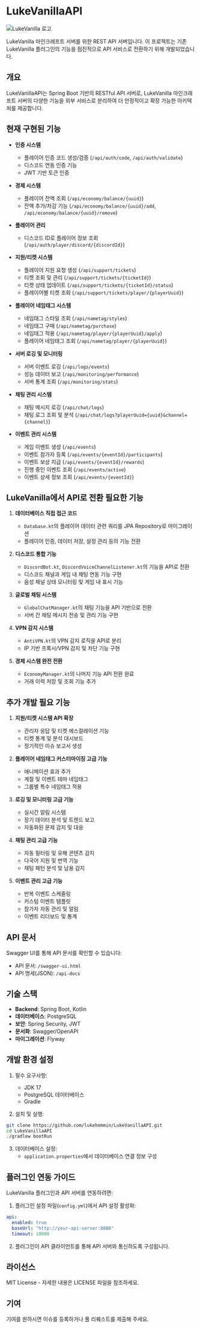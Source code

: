 # LukeVanillaAPI

![LukeVanilla 로고](https://cdn.discordapp.com/attachments/1266886234907611159/1308189328970743858/29b804970c9d735c.png?ex=6775ba41&is=677468c1&hm=29b0d34074ec1cacbd59ff78b83458d5620c11b9f63dcb5403ed0360002da674&)

LukeVanilla 마인크래프트 서버를 위한 REST API 서버입니다. 이 프로젝트는 기존 LukeVanilla 플러그인의 기능을 점진적으로 API 서비스로 전환하기 위해 개발되었습니다.

## 개요

LukeVanillaAPI는 Spring Boot 기반의 RESTful API 서버로, LukeVanilla 마인크래프트 서버의 다양한 기능을 외부 서비스로 분리하여 더 안정적이고 확장 가능한 아키텍처를 제공합니다.

## 현재 구현된 기능

- **인증 시스템**
  - 플레이어 인증 코드 생성/검증 (`/api/auth/code`, `/api/auth/validate`)
  - 디스코드 연동 인증 기능
  - JWT 기반 토큰 인증

- **경제 시스템**
  - 플레이어 잔액 조회 (`/api/economy/balance/{uuid}`)
  - 잔액 추가/차감 기능 (`/api/economy/balance/{uuid}/add`, `/api/economy/balance/{uuid}/remove`)

- **플레이어 관리**
  - 디스코드 ID로 플레이어 정보 조회 (`/api/auth/player/discord/{discordId}`)

- **지원/티켓 시스템**
  - 플레이어 지원 요청 생성 (`/api/support/tickets`)
  - 티켓 조회 및 관리 (`/api/support/tickets/{ticketId}`)
  - 티켓 상태 업데이트 (`/api/support/tickets/{ticketId}/status`)
  - 플레이어별 티켓 조회 (`/api/support/tickets/player/{playerUuid}`)

- **플레이어 네임태그 시스템**
  - 네임태그 스타일 조회 (`/api/nametag/styles`)
  - 네임태그 구매 (`/api/nametag/purchase`)
  - 네임태그 적용 (`/api/nametag/player/{playerUuid}/apply`)
  - 플레이어 네임태그 조회 (`/api/nametag/player/{playerUuid}`)

- **서버 로깅 및 모니터링**
  - 서버 이벤트 로깅 (`/api/logs/events`)
  - 성능 데이터 보고 (`/api/monitoring/performance`)
  - 서버 통계 조회 (`/api/monitoring/stats`)

- **채팅 관리 시스템**
  - 채팅 메시지 로깅 (`/api/chat/logs`)
  - 채팅 로그 조회 및 분석 (`/api/chat/logs?playerUuid={uuid}&channel={channel}`)

- **이벤트 관리 시스템**
  - 게임 이벤트 생성 (`/api/events`)
  - 이벤트 참가자 등록 (`/api/events/{eventId}/participants`)
  - 이벤트 보상 지급 (`/api/events/{eventId}/rewards`)
  - 진행 중인 이벤트 조회 (`/api/events/active`)
  - 이벤트 상세 정보 조회 (`/api/events/{eventId}`)

## LukeVanilla에서 API로 전환 필요한 기능

1. **데이터베이스 직접 접근 코드**
   - `Database.kt`의 플레이어 데이터 관련 쿼리를 JPA Repository로 마이그레이션
   - 플레이어 인증, 데이터 저장, 설정 관리 등의 기능 전환

2. **디스코드 통합 기능**
   - `DiscordBot.kt`, `DiscordVoiceChannelListener.kt`의 기능을 API로 전환
   - 디스코드 채널과 게임 내 채팅 연동 기능 구현
   - 음성 채널 상태 모니터링 및 게임 내 표시 기능

3. **글로벌 채팅 시스템**
   - `GlobalChatManager.kt`의 채팅 기능을 API 기반으로 전환
   - 서버 간 채팅 메시지 전송 및 관리 기능 구현

4. **VPN 감지 시스템**
   - `AntiVPN.kt`의 VPN 감지 로직을 API로 분리
   - IP 기반 프록시/VPN 감지 및 차단 기능 구현

5. **경제 시스템 완전 전환**
   - `EconomyManager.kt`의 나머지 기능 API 전환 완료
   - 거래 이력 저장 및 조회 기능 추가

## 추가 개발 필요 기능

1. **지원/티켓 시스템 API 확장**
   - 관리자 응답 및 티켓 에스컬레이션 기능
   - 티켓 통계 및 분석 대시보드
   - 정기적인 이슈 보고서 생성

2. **플레이어 네임태그 커스터마이징 고급 기능**
   - 애니메이션 효과 추가
   - 계절 및 이벤트 테마 네임태그
   - 그룹별 특수 네임태그 적용

3. **로깅 및 모니터링 고급 기능**
   - 실시간 알림 시스템
   - 장기 데이터 분석 및 트렌드 보고
   - 자동화된 문제 감지 및 대응

4. **채팅 관리 고급 기능**
   - 자동 필터링 및 유해 콘텐츠 감지
   - 다국어 지원 및 번역 기능
   - 채팅 패턴 분석 및 남용 감지

5. **이벤트 관리 고급 기능**
   - 반복 이벤트 스케줄링
   - 커스텀 이벤트 템플릿
   - 참가자 자동 관리 및 알림
   - 이벤트 리더보드 및 통계

## API 문서

Swagger UI를 통해 API 문서를 확인할 수 있습니다:
- API 문서: `/swagger-ui.html`
- API 명세(JSON): `/api-docs`

## 기술 스택

- **Backend**: Spring Boot, Kotlin
- **데이터베이스**: PostgreSQL
- **보안**: Spring Security, JWT
- **문서화**: Swagger/OpenAPI
- **마이그레이션**: Flyway

## 개발 환경 설정

1. 필수 요구사항:
   - JDK 17
   - PostgreSQL 데이터베이스
   - Gradle

2. 설치 및 실행:
```bash
git clone https://github.com/lukehemmin/LukeVanillaAPI.git
cd LukeVanillaAPI
./gradlew bootRun
```

3. 데이터베이스 설정:
   - `application.properties`에서 데이터베이스 연결 정보 구성

## 플러그인 연동 가이드

LukeVanilla 플러그인과 API 서버를 연동하려면:

1. 플러그인 설정 파일(`config.yml`)에서 API 설정 활성화:
```yaml
api:
  enabled: true
  baseUrl: "http://your-api-server:8080"
  timeout: 10000
```

2. 플러그인이 API 클라이언트를 통해 API 서버와 통신하도록 구성됩니다.

## 라이선스

MIT License - 자세한 내용은 LICENSE 파일을 참조하세요.

## 기여

기여를 원하시면 이슈를 등록하거나 풀 리퀘스트를 제출해 주세요.